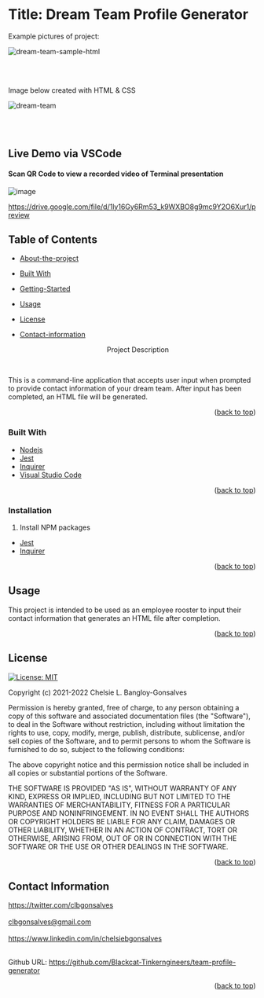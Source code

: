 <div id="top"></div>

# Title: Dream Team Profile Generator

<p>Example pictures of project:</p>

![dream-team-sample-html](https://user-images.githubusercontent.com/88634637/149704621-ec005727-cc48-4973-b597-c0a8994e4334.png)

<br>
</br>

<p> Image below created with HTML & CSS </p>

![dream-team](https://user-images.githubusercontent.com/88634637/149704610-f3c660fb-c29a-4991-bbc4-e720df10939a.png)

<br>
</br>



## Live Demo via VSCode

<h4> Scan QR Code to view a recorded video of Terminal presentation</h4>

![image](https://user-images.githubusercontent.com/88634637/153128593-53fa0234-acc8-460a-9d3a-cad60a3fa9c8.png)


<a href="https://drive.google.com/file/d/1ly16Gy6Rm53_k9WXBO8g9mc9Y2O6Xur1/preview">https://drive.google.com/file/d/1ly16Gy6Rm53_k9WXBO8g9mc9Y2O6Xur1/preview</a>




## Table of Contents

* [About-the-project](#About-The-Project)
* [Built With](#Built-With)
* [Getting-Started](#Getting-Started)
* [Usage](#Usage)
* [License](#License)
* [Contact-information](#Contact-Information)


  <p align="center"> Project Description</p>
    <br />
    <div align="center">
</div>

This is a command-line application that accepts user input when prompted to provide contact information of your dream team. 
After input has been completed, an HTML file will be generated. 


<p align="right">(<a href="#top">back to top</a>)</p>

### Built With

* [Nodejs](https://nodejs.org/en/)
* [Jest](https://www.npmjs.com/package/jest)
* [Inquirer](https://www.npmjs.com/package/inquirer)
* [Visual Studio Code](https://code.visualstudio.com/)


<p align="right">(<a href="#top">back to top</a>)</p>



<!-- GETTING STARTED -->


### Installation

1. Install NPM packages
* [Jest](https://www.npmjs.com/package/jest)
* [Inquirer](https://www.npmjs.com/package/inquirer)


<p align="right">(<a href="#top">back to top</a>)</p>



<!-- USAGE EXAMPLES -->
## Usage

This project is intended to be used as an employee rooster to input their contact information that generates an HTML file after completion. 


<p align="right">(<a href="#top">back to top</a>)</p>

<!-- LICENSE -->
## License
[![License: MIT](https://img.shields.io/badge/License-MIT-yellow.svg)](https://opensource.org/licenses/MIT)

Copyright (c) 2021-2022 Chelsie L. Bangloy-Gonsalves

Permission is hereby granted, free of charge, to any person obtaining
a copy of this software and associated documentation files (the
"Software"), to deal in the Software without restriction, including
without limitation the rights to use, copy, modify, merge, publish,
distribute, sublicense, and/or sell copies of the Software, and to
permit persons to whom the Software is furnished to do so, subject to
the following conditions:

The above copyright notice and this permission notice shall be
included in all copies or substantial portions of the Software.

THE SOFTWARE IS PROVIDED "AS IS", WITHOUT WARRANTY OF ANY KIND,
EXPRESS OR IMPLIED, INCLUDING BUT NOT LIMITED TO THE WARRANTIES OF
MERCHANTABILITY, FITNESS FOR A PARTICULAR PURPOSE AND
NONINFRINGEMENT. IN NO EVENT SHALL THE AUTHORS OR COPYRIGHT HOLDERS BE
LIABLE FOR ANY CLAIM, DAMAGES OR OTHER LIABILITY, WHETHER IN AN ACTION
OF CONTRACT, TORT OR OTHERWISE, ARISING FROM, OUT OF OR IN CONNECTION
WITH THE SOFTWARE OR THE USE OR OTHER DEALINGS IN THE SOFTWARE.

<p align="right">(<a href="#top">back to top</a>)</p>



<!-- CONTACT -->
## Contact Information

<a href="https://twitter.com/clbgonsalves">https://twitter.com/clbgonsalves</a>
<br>
</br>
<a href="clbgonsalves@gmail.com">clbgonsalves@gmail.com</a>
<br>
</br>
<a href="https://www.linkedin.com/in/chelsiebgonsalves">https://www.linkedin.com/in/chelsiebgonsalves</a>
<br>
</br>
<p>Github URL:</g>
<a href="https://github.com/Blackcat-Tinkerngineers/team-profile-generator">https://github.com/Blackcat-Tinkerngineers/team-profile-generator</a>

<p align="right">(<a href="#top">back to top</a>)</p>
